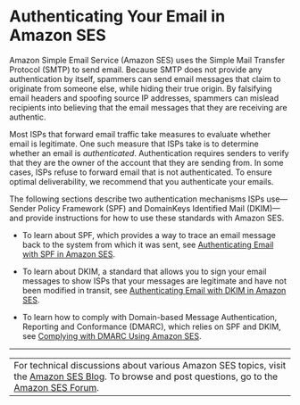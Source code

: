 # Authenticating Your Email in Amazon SES<a name="authentication"></a>

Amazon Simple Email Service \(Amazon SES\) uses the Simple Mail Transfer Protocol \(SMTP\) to send email\. Because SMTP does not provide any authentication by itself, spammers can send email messages that claim to originate from someone else, while hiding their true origin\. By falsifying email headers and spoofing source IP addresses, spammers can mislead recipients into believing that the email messages that they are receiving are authentic\.

Most ISPs that forward email traffic take measures to evaluate whether email is legitimate\. One such measure that ISPs take is to determine whether an email is *authenticated*\. Authentication requires senders to verify that they are the owner of the account that they are sending from\. In some cases, ISPs refuse to forward email that is not authenticated\. To ensure optimal deliverability, we recommend that you authenticate your emails\.

The following sections describe two authentication mechanisms ISPs use—Sender Policy Framework \(SPF\) and DomainKeys Identified Mail \(DKIM\)—and provide instructions for how to use these standards with Amazon SES\. 

+ To learn about SPF, which provides a way to trace an email message back to the system from which it was sent, see [Authenticating Email with SPF in Amazon SES](spf.md)\.

+ To learn about DKIM, a standard that allows you to sign your email messages to show ISPs that your messages are legitimate and have not been modified in transit, see [Authenticating Email with DKIM in Amazon SES](dkim.md)\.

+ To learn how to comply with Domain\-based Message Authentication, Reporting and Conformance \(DMARC\), which relies on SPF and DKIM, see [Complying with DMARC Using Amazon SES](dmarc.md)\.


****  

|  | 
| --- |
| For technical discussions about various Amazon SES topics, visit the [Amazon SES Blog](https://aws.amazon.com//blogs/ses/)\. To browse and post questions, go to the [Amazon SES Forum](https://forums.aws.amazon.com/forum.jspa?forumID=90)\. | 